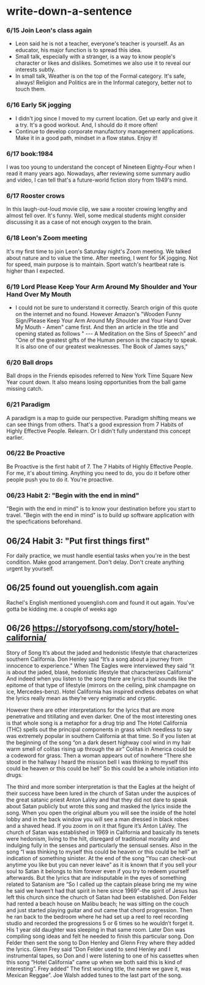 # write-down-a-sentence
### 6/15 Join Leon's class again
- Leon said he is not a teacher, everyone's teacher is yourself. As an educator, his major function is to spread this idea.
- Small talk, especially with a stranger, is a way to know people's character or likes and dislikes. Sometimes we also use it to reveal our interests subtly.
- In small talk, Weather is on the top of the Formal category. It's safe, always! Religion and Politics are in the Informal category, better not to touch them.

### 6/16 Early 5K jogging
- I didn't jog since I moved to my current location. Get up early and give it a try. It's a good workout. And, I should do it more often!
- Continue to develop corporate manufactory management applications. Make it in a good path, mindset in a flow status. Enjoy it!

### 6/17 book:1984
I was too young to understand the concept of Nineteen Eighty-Four when I  read it many years ago. Nowadays, after reviewing some summary audio and video, I can tell that's a future-world fiction story from 1949's mind.

### 6/17 Rooster crows
In this laugh-out-loud movie clip, we saw a rooster crowing lengthy and almost fell over. It's funny. Well, some medical students might consider discussing it as a case of not enough oxygen to the brain.

### 6/18 Leon's Zoom meeting
It's my first time to join Leon's Saturday night's Zoom meeting. We talked about nature and to value the time.
After meeting, I went for 5K jogging. Not for speed, main purpose is to maintain. Sport watch's heartbeat rate is higher than I expected. 

### 6/19 Lord Please Keep Your Arm Around My Shoulder and Your Hand Over My Mouth
- I could not be sure to understand it correctly. Search origin of this quote on the internet and no found. However Amazon's "Wooden Funny Sign/Please Keep Your Arm Around My Shoulder and Your Hand Over My Mouth - Amen" came first. And then an article in the title and opening stated as follows " --- A Meditation on the Sins of Speech" and "One of the greatest gifts of the Human person is the capacity to speak. It is also one of our greatest weaknesses. The Book of James says,"

### 6/20 Ball drops
Ball drops in the Friends episodes referred to New York Time Square New Year count down. It also means losing opportunities from the ball game missing catch.

### 6/21 Paradigm
A paradigm is a map to guide our perspective. Paradigm shifting means we can see things from others. That's a good expression from  7 Habits of Highly Effective People. Relearn. Or I didn't fully understand this concept earlier.



### 06/22 Be Proactive
Be Proactive is the first habit of 7.
The 7 Habits of Highly Effective People.
For me, it's about timing.
Anything you need to do, you do it before other people push you to do it. You're proactive.

### 06/23 Habit 2: "Begin with the end in mind"
"Begin with the end in mind" is to know your destination before you start to travel.
"Begin with the end in mind" is to build up software application with the specfications beforehand.

## 06/24 Habit 3: "Put first things first"
For daily practice, we must handle esential tasks when you're in the best condition. 
Make good arrangement.
Don't delay.
Don't create anything urgent by yourself.

## 06/25 found out youenglish.com again
Rachel's English mentioned youenglish.com and found it out again.
You've gotta be kidding me.
a couple of weeks ago

## 06/26 https://storyofsong.com/story/hotel-california/
Story of Song
It’s about the jaded and hedonistic lifestyle that characterizes southern California. Don Henley said “It’s a song about a journey from innocence to experience.” When The Eagles were interviewed they said “it is about the jaded, blasé, hedonistic lifestyle that characterizes California” And indeed when you listen to the song there are lyrics that sounds like the epitome of that type of lifestyle (mirrors on the ceiling, pink champagne on ice, Mercedes-benz). Hotel California has inspired endless debates on what the lyrics really mean as they’re very enigmatic and cryptic.



However there are other interpretations for the lyrics that are more penetrative and titillating and even darker. One of the most interesting ones is that whole song is a metaphor for a drug trip and The Hotel California (THC) spells out the principal components in grass which needless to say was extremely popular in southern California at that time. So if you listen at the beginning of the song “on a dark desert highway cool wind in my hair warm smell of colitas rising up through the air” Colitas in America could be a codeword for grass. Then a woman appears out of nowhere “There she stood in the hallway I heard the mission bell I was thinking to myself this could be heaven or this could be hell” So this could be a whole initiation into drugs.

The third and more somber interpretation is that the Eagles at the height of their success have been lured in the church of Satan under the auspices of the great satanic priest Anton LaVey and that they did not dare to speak about Satan publicly but wrote this song and masked the lyrics inside the song. When you open the original album you will see the inside of the hotel lobby and in the back window you will see a man dressed in black robes and a shaved head. If you zoom in on it that figure it’s Anton LaVey. The church of Satan was established in 1969 in California and basically its tenets were hedonism, living to the hilt, disregard of traditional morality and indulging fully in the senses and particularly the sensual senses. Also in the song “I was thinking to myself this could be heaven or this could be hell” an indication of something sinister. At the end of the song “You can check-out anytime you like but you can never leave” as it is known that if you sell your soul to Satan it belongs to him forever even if you try to redeem yourself afterwards. But the lyrics that are indisputable in the eyes of something related to Satanism are “So I called up the captain please bring me my wine he said we haven’t had that spirit in here since 1969”–the spirit of Jesus has left this church since the church of Satan had been established.
Don Felder had rented a beach house on Malibu beach; he was sitting on the couch and just started playing guitar and out came that chord progression. Then he ran back to the bedroom where he had set up a reel to reel recording studio and recorded the progressions 5 or 6 times so he wouldn’t forget it. His 1 year old daughter was sleeping in that same room. Later Don was compiling song ideas and felt he needed to finish this particular song. Don Felder then sent the song to Don Henley and Glenn Frey where they added the lyrics. Glenn Frey said “Don Felder used to send Henley and I instrumental tapes, so Don and I were listening to one of his cassettes when this song “Hotel California” came up when we both said this is kind of interesting”. Frey added” The first working title, the name we gave it, was Mexican Reggae”. Joe Walsh added tunes to the last part of the song.
